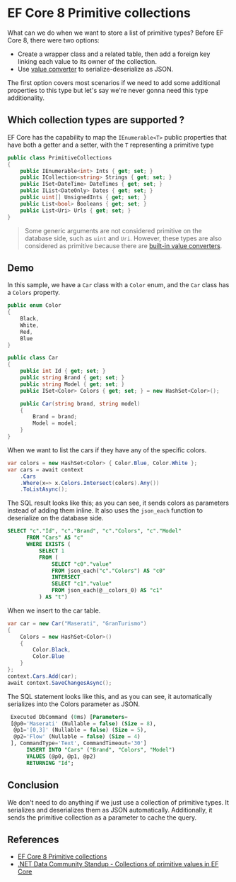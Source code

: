 # EF Core 8 Primitive collections

What can we do when we want to store a list of primitive types? Before EF Core 8, there were two options:

- Create a wrapper class and a related table, then add a foreign key linking each value to its owner of the collection.
- Use [value converter](https://learn.microsoft.com/en-us/ef/core/modeling/value-conversions) to serialize-deserialize as JSON.

The first option covers most scenarios if we need to add some additional properties to this type but let's say we're never gonna need this type additionality. 

## Which collection types are supported ?

EF Core has the capability to map the `IEnumerable<T>` public properties that have both a getter and a setter, with the `T` representing a primitive type

```csharp
public class PrimitiveCollections
{
    public IEnumerable<int> Ints { get; set; }
    public ICollection<string> Strings { get; set; }
    public ISet<DateTime> DateTimes { get; set; }
    public IList<DateOnly> Dates { get; set; }
    public uint[] UnsignedInts { get; set; }
    public List<bool> Booleans { get; set; }
    public List<Uri> Urls { get; set; }
}
```

> Some generic arguments are not considered primitive on the database side, such as `uint` and `Uri`. However, these types are also considered as primitive because there are [built-in value converters](https://learn.microsoft.com/en-us/ef/core/modeling/value-conversions?tabs=data-annotations#built-in-converters).

## Demo 

In this sample, we have a `Car` class with a `Color` enum, and the `Car` class has a `Colors` property.

```csharp
public enum Color
{
    Black,
    White,
    Red,
    Blue
}

public class Car
{
    public int Id { get; set; }
    public string Brand { get; set; }
    public string Model { get; set; }
    public ISet<Color> Colors { get; set; } = new HashSet<Color>();

    public Car(string brand, string model)
    {
        Brand = brand;
        Model = model;
    }
}
```

When we want to list the cars if they have any of the specific colors.

```csharp
var colors = new HashSet<Color> { Color.Blue, Color.White };
var cars = await context
    .Cars
    .Where(x=> x.Colors.Intersect(colors).Any())
    .ToListAsync();
```

The SQL result looks like this; as you can see, it sends colors as parameters instead of adding them inline. It also uses the `json_each` function to deserialize on the database side.

```sql
SELECT "c"."Id", "c"."Brand", "c"."Colors", "c"."Model"
      FROM "Cars" AS "c"
      WHERE EXISTS (
          SELECT 1
          FROM (
              SELECT "c0"."value"
              FROM json_each("c"."Colors") AS "c0"
              INTERSECT
              SELECT "c1"."value"
              FROM json_each(@__colors_0) AS "c1"
          ) AS "t")

```

When we insert to the car table.

```csharp
var car = new Car("Maserati", "GranTurismo")
{
    Colors = new HashSet<Color>()
    {
        Color.Black,
        Color.Blue
    }
};
context.Cars.Add(car);
await context.SaveChangesAsync();
```

The SQL statement looks like this, and as you can see, it automatically serializes into the Colors parameter as JSON.

```sql
 Executed DbCommand (0ms) [Parameters=
 [@p0='Maserati' (Nullable = false) (Size = 8),
  @p1='[0,3]' (Nullable = false) (Size = 5),
  @p2='Flow' (Nullable = false) (Size = 4)
 ], CommandType='Text', CommandTimeout='30']
      INSERT INTO "Cars" ("Brand", "Colors", "Model")
      VALUES (@p0, @p1, @p2)
      RETURNING "Id";
```
## Conclusion

We don't need to do anything if we just use a collection of primitive types. It serializes and deserializes them as JSON automatically. Additionally, it sends the primitive collection as a parameter to cache the query.

## References

- [EF Core 8 Primitive collections](https://learn.microsoft.com/en-us/ef/core/what-is-new/ef-core-8.0/whatsnew#primitive-collection-properties)
- [.NET Data Community Standup - Collections of primitive values in EF Core](https://www.youtube.com/watch?v=AUS2OZjsA2I)
